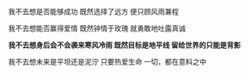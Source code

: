 我不去想是否能够成功
既然选择了远方
便只顾风雨兼程

我不去想能否赢得爱情
既然钟情于玫瑰
就勇敢地吐露真诚

**我不去想身后会不会袭来寒风冷雨
既然目标是地平线
留给世界的只能是背影**

我不去想未来是平坦还是泥泞
只要热爱生命
一切，都在意料之中
